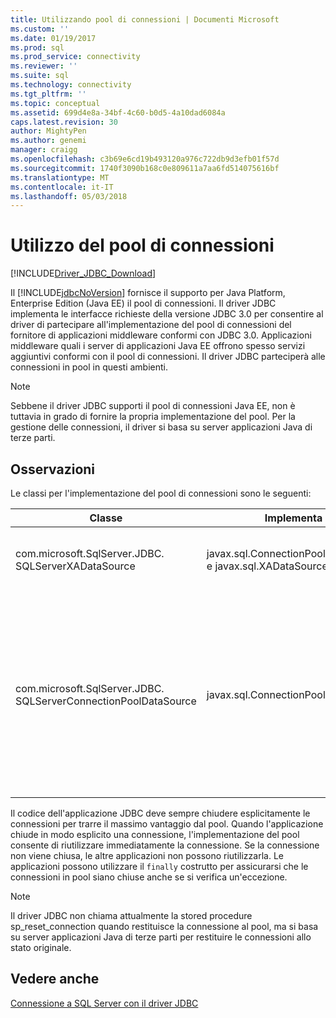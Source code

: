 ```yaml
---
title: Utilizzando pool di connessioni | Documenti Microsoft
ms.custom: ''
ms.date: 01/19/2017
ms.prod: sql
ms.prod_service: connectivity
ms.reviewer: ''
ms.suite: sql
ms.technology: connectivity
ms.tgt_pltfrm: ''
ms.topic: conceptual
ms.assetid: 699d4e8a-34bf-4c60-b0d5-4a10dad6084a
caps.latest.revision: 30
author: MightyPen
ms.author: genemi
manager: craigg
ms.openlocfilehash: c3b69e6cd19b493120a976c722db9d3efb01f57d
ms.sourcegitcommit: 1740f3090b168c0e809611a7aa6fd514075616bf
ms.translationtype: MT
ms.contentlocale: it-IT
ms.lasthandoff: 05/03/2018
---
```

# <a name="using-connection-pooling"></a>Utilizzo del pool di connessioni
[!INCLUDE[Driver_JDBC_Download](../../includes/driver_jdbc_download.md)]

  Il [!INCLUDE[jdbcNoVersion](../../includes/jdbcnoversion_md.md)] fornisce il supporto per Java Platform, Enterprise Edition (Java EE) il pool di connessioni. Il driver JDBC implementa le interfacce richieste della versione JDBC 3.0 per consentire al driver di partecipare all'implementazione del pool di connessioni del fornitore di applicazioni middleware conformi con JDBC 3.0. Applicazioni middleware quali i server di applicazioni Java EE offrono spesso servizi aggiuntivi conformi con il pool di connessioni. Il driver JDBC parteciperà alle connessioni in pool in questi ambienti.  
  
> [!NOTE]  
>  Sebbene il driver JDBC supporti il pool di connessioni Java EE, non è tuttavia in grado di fornire la propria implementazione del pool. Per la gestione delle connessioni, il driver si basa su server applicazioni Java di terze parti.  
  
## <a name="remarks"></a>Osservazioni  
 Le classi per l'implementazione del pool di connessioni sono le seguenti:  
  
|Classe|Implementa|Description|  
|-----------|----------------|-----------------|  
|com.microsoft.SqlServer.JDBC. SQLServerXADataSource|javax.sql.ConnectionPoolDataSource e javax.sql.XADataSource|È consigliabile utilizzare il [SQLServerXADataSource](../../connect/jdbc/reference/sqlserverxadatasource-class.md) necessita di classe per tutti i server Java EE, in quanto implementa tutte le interfacce di pool JDBC 3.0 e XA.|  
|com.microsoft.SqlServer.JDBC. SQLServerConnectionPoolDataSource|javax.sql.ConnectionPoolDataSource|Questa classe è una connection factory che consente al server applicazioni Java EE di inserire il proprio pool di connessioni nelle connessioni fisiche. Se la configurazione del fornitore Java EE richiede una classe che implementa javax.SQL. ConnectionPoolDataSource, specificare il nome della classe come [SQLServerConnectionPoolDataSource](../../connect/jdbc/reference/sqlserverconnectionpooldatasource-class.md). In genere, si consiglia di utilizzare il [SQLServerXADataSource](../../connect/jdbc/reference/sqlserverxadatasource-class.md) classe, in quanto implementa entrambe pool e XA interfacce ed è stata verificata in più configurazioni del server Java EE.|  
  
 Il codice dell'applicazione JDBC deve sempre chiudere esplicitamente le connessioni per trarre il massimo vantaggio dal pool. Quando l'applicazione chiude in modo esplicito una connessione, l'implementazione del pool consente di riutilizzare immediatamente la connessione. Se la connessione non viene chiusa, le altre applicazioni non possono riutilizzarla. Le applicazioni possono utilizzare il `finally` costrutto per assicurarsi che le connessioni in pool siano chiuse anche se si verifica un'eccezione.  
  
> [!NOTE]  
>  Il driver JDBC non chiama attualmente la stored procedure sp_reset_connection quando restituisce la connessione al pool, ma si basa su server applicazioni Java di terze parti per restituire le connessioni allo stato originale.  
  
## <a name="see-also"></a>Vedere anche  
 [Connessione a SQL Server con il driver JDBC](../../connect/jdbc/connecting-to-sql-server-with-the-jdbc-driver.md)  
  
  
